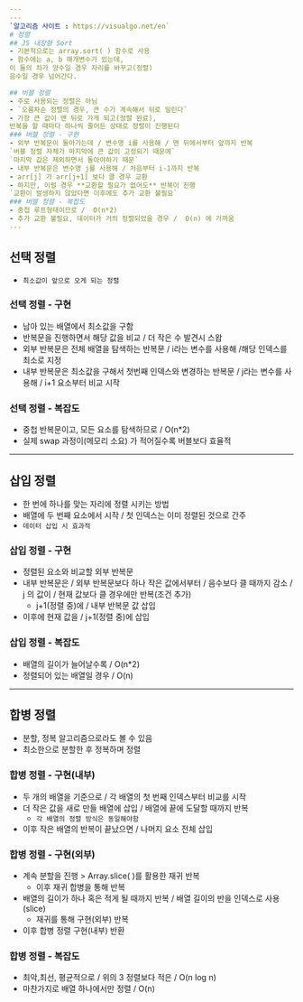 ```yaml
---
---
`알고리즘 사이트 : https://visualgo.net/en`
# 정렬
## JS 내장형 Sort
- 기본적으로는 array.sort( ) 함수로 사용
- 함수에는 a, b 매개변수가 있는데,  
이 둘의 차가 양수일 경우 자리를 바꾸고(정렬)  
음수일 경우 넘어간다.

## 버블 정렬
- 주로 사용되는 정렬은 아님
- `오름차순 정렬의 경우, 큰 수가 계속해서 뒤로 밀린다`
- 가장 큰 값이 맨 뒤로 가게 되고(정렬 완료),  
반복을 할 때마다 하나씩 줄어든 상태로 정렬이 진행된다
### 버블 정렬 - 구현
- 외부 반복문이 돌아가는데 / 변수명 i를 사용해 / 맨 뒤에서부터 앞까지 반복  
`버블 정렬 자체가 마지막에 큰 값이 고정되기 때문에`  
`마지막 값은 제외하면서 돌아야하기 때문`
- 내부 반복문은 변수명 j를 사용해 / 처음부터 i-1까지 반복
- arr[j] 가 arr[j+1] 보다 클 경우 교환
- 하지만, 이럴 경우 **교환할 필요가 없어도** 반복이 진행  
`교환이 발생하지 않았다면 이후에도 추가 교환 불필요`
### 버블 정렬 - 복잡도
- 중첩 루프형태이므로 /  O(n*2)
- 추가 교환 불필요, 데이터가 거의 정렬되었을 경우 /  O(n) 에 가까움
---
```

## 선택 정렬
- `최소값이 앞으로 오게 되는 정렬`
### 선택 정렬 - 구현
- 남아 있는 배열에서 최소값을 구함
- 반복문을 진행하면서 해당 값을 비교 / 더 작은 수 발견시 스왑
- 외부 반복문은 전체 배열을 탐색하는 반복문 / i라는 변수를 사용해 /해당 인덱스를 최소로 지정
- 내부 반복문은 최소값을 구해서 첫번째 인덱스와 변경하는 반복문 / j라는 변수를 사용해 / i+1 요소부터 비교 시작
### 선택 정렬 - 복잡도
- 중첩 반복문이고, 모든 요소를 탐색하므로 / O(n*2)
- 실제 swap 과정이(메모리 소요) 가 적어질수록 버블보다 효율적
---
## 삽입 정렬
- 한 번에 하나를 맞는 자리에 정렬 시키는 방법
- 배열에 두 번째 요소에서 시작 /  첫 인덱스는 이미 정렬된 것으로 간주
- `데이터 삽입 시 효과적`
### 삽입 정렬 - 구현
- 정렬된 요소와 비교할 외부 반복문
- 내부 반복문은 / 외부 반복문보다 하나 작은 값에서부터 / 음수보다 클 때까지 감소 /  
j 의 값이 / 현재 값보다 클 경우에만 반복(조건 추가)
  - j+1(정렬 중)에 / 내부 반복문 값 삽입
- 이후에 현재 값을 / j+1(정렬 중)에 삽입
### 삽입 정렬 - 복잡도
- 배열의 길이가 늘어날수록 / O(n*2)
- 정렬되어 있는 배열일 경우 / O(n)
---
## 합병 정렬
- 분할, 정복 알고리즘으로라도 볼 수 있음
- 최소한으로 분할한 후 정복하며 정렬
### 합병 정렬 - 구현(내부)
- 두 개의 배열을 기준으로 / 각 배열의 첫 번째 인덱스부터 비교를 시작
- 더 작은 값을 새로 만들 배열에 삽입 / 배열에 끝에 도달할 때까지 반복
  - `각 배열의 정렬 방식은 동일해야함`
- 이후 작은 배열의 반복이 끝났으면 / 나머지 요소 전체 삽입
### 합병 정렬 - 구현(외부)
- 계속 분할을 진행 > Array.slice( )를 활용한 재귀 반복
  - 이후 재귀 합병을 통해 반복
- 배열의 길이가 하나 혹은 적게 될 때까지 반복 / 배열 길이의 반을 인덱스로 사용(slice)
  - 재귀를 통해 구현(외부) 반복
- 이후 합병 정렬 구현(내부) 반환
### 합병 정렬 - 복잡도
- 최악,최선, 평균적으로 / 위의 3 정렬보다 적은 / O(n log n)
- 마찬가지로 배열 하나에서만 정렬 / O(n)